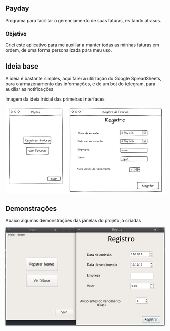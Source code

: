 ## Payday

Programa para facilitar o gerenciamento de suas faturas, evitando atrasos.

### Objetivo

Criei este aplicativo para me auxiliar a manter todas as minhas faturas em ordem, de uma forma personalizada para meu uso.

## Ideia base

A ideia é bastante simples, aqui farei a utilização do Google SpreadSheets, para o armazenamento das informações, e de um bot do telegram, para auxiliar as notificações

Imagem da ideia inicial das primeiras interfaces

![alt text](images_wireframe/menu_registro.png "Menu e Registro - Wireframe")

## Demonstrações

Abaixo algumas demonstrações das janelas do projeto já criadas

![alt text](images_wireframe/menu_registro_real.png "Menu e Registro")
